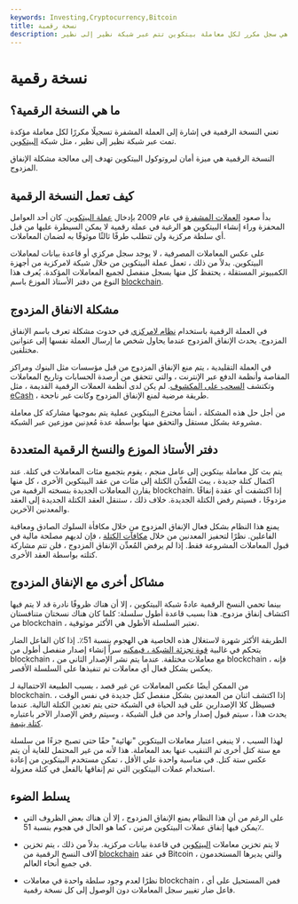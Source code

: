 ```yaml
---
keywords: Investing,Cryptocurrency,Bitcoin
title: نسخة رقمية
description: النسخة الرقمية هي سجل مكرر لكل معاملة بيتكوين تتم عبر شبكة نظير إلى نظير.
---
```


# نسخة رقمية
## ما هي النسخة الرقمية؟

تعني النسخة الرقمية في إشارة إلى العملة المشفرة تسجيلًا مكررًا لكل معاملة مؤكدة تمت عبر شبكة نظير إلى نظير ، مثل شبكة [البيتكوين](/bitcoin).

النسخة الرقمية هي ميزة أمان لبروتوكول البيتكوين تهدف إلى معالجة مشكلة الإنفاق المزدوج.

## كيف تعمل النسخة الرقمية

بدأ صعود [العملات المشفرة](/cryptocurrency) في عام 2009 بإدخال [عملة البيتكوين](/bitcoin). كان أحد العوامل المحفزة وراء إنشاء البيتكوين هو الرغبة في عملة رقمية لا يمكن السيطرة عليها من قبل أي سلطة مركزية ولن تتطلب طرفًا ثالثًا موثوقًا به لضمان المعاملات.

على عكس المعاملات المصرفية ، لا يوجد سجل مركزي أو قاعدة بيانات لمعاملات البيتكوين. بدلاً من ذلك ، تعمل عملة البيتكوين من خلال شبكة لامركزية من أجهزة الكمبيوتر المستقلة ، يحتفظ كل منها بسجل منفصل لجميع المعاملات المؤكدة. يُعرف هذا النوع من دفتر الأستاذ الموزع باسم [blockchain](/blockchain).

## مشكلة الانفاق المزدوج

في العملة الرقمية باستخدام [نظام لامركزي](/decentralizedmarket) في حدوث مشكلة تعرف باسم الإنفاق المزدوج. يحدث الإنفاق المزدوج عندما يحاول شخص ما إرسال العملة نفسها إلى عنوانين مختلفين.

في العملة التقليدية ، يتم منع الإنفاق المزدوج من قبل مؤسسات مثل البنوك ومراكز المقاصة وأنظمة الدفع عبر الإنترنت ، والتي تتحقق من أرصدة الحسابات وتاريخ المعاملات وتكتشف [السحب على المكشوف](/overdraft). لم يكن لدى أنظمة العملات الرقمية القديمة ، مثل [eCash](/ecash) ، طريقة مرضية لمنع الإنفاق المزدوج وكانت غير ناجحة.

من أجل حل هذه المشكلة ، أنشأ مخترع البيتكوين عملية يتم بموجبها مشاركة كل معاملة مشروعة بشكل مستقل والتحقق منها بواسطة عدة مُعدِنين موزعين عبر الشبكة.

## دفتر الأستاذ الموزع والنسخ الرقمية المتعددة

يتم بث كل معاملة بيتكوين إلى عامل منجم ، يقوم بتجميع مئات المعاملات في كتلة. عند اكتمال كتلة جديدة ، يبث المُعدِّن الكتلة إلى مئات من عقد البيتكوين الأخرى ، كل منها يقارن المعاملات الجديدة بنسخته الرقمية من blockchain. إذا اكتشفت أي عقدة إنفاقًا مزدوجًا ، فسيتم رفض الكتلة الجديدة. خلاف ذلك ، ستنقل العقد الكتلة الجديدة إلى العقد والمعدنين الآخرين.

يمنع هذا النظام بشكل فعال الإنفاق المزدوج من خلال مكافأة السلوك الصادق ومعاقبة الفاعلين. نظرًا لتحفيز المعدنين من خلال [مكافآت الكتلة](/block-reward) ، فإن لديهم مصلحة مالية في قبول المعاملات المشروعة فقط. إذا لم يرفض المُعدِّن الإنفاق المزدوج ، فلن تتم مشاركة كتلته بواسطة العقد الأخرى.

## مشاكل أخرى مع الإنفاق المزدوج

بينما تحمي النسخ الرقمية عادةً شبكة البيتكوين ، إلا أن هناك ظروفًا نادرة قد لا يتم فيها اكتشاف إنفاق مزدوج. هذا بسبب قاعدة أطول سلسلة: كلما كان هناك نسختان متنافستان من blockchain ، تعتبر السلسلة الأطول هي الأكثر موثوقية.

الطريقة الأكثر شهرة لاستغلال هذه الخاصية هي الهجوم بنسبة 51٪. إذا كان الفاعل الضار يتحكم في غالبية [قوة تجزئة الشبكة ، فيمكنه](/hash) سراً إنشاء إصدار منفصل أطول من blockchain ، مع معاملات مختلفة. عندما يتم نشر الإصدار الثاني من blockchain ، فإنه يعكس بشكل فعال أي معاملات تم تنفيذها على السلسلة الأقصر.

من الممكن أيضًا عكس المعاملات عن غير قصد ، بسبب الطبيعة الاحتمالية لـ blockchain. إذا اكتشف اثنان من المعدنين بشكل منفصل كتل جديدة في نفس الوقت ، فسيظل كلا الإصدارين على قيد الحياة في الشبكة حتى يتم تعدين الكتلة التالية. عندما يحدث هذا ، سيتم قبول إصدار واحد من قبل الشبكة ، وسيتم رفض الإصدار الآخر باعتباره [كتلة يتيمة](/orphan-block-cryptocurrency).

لهذا السبب ، لا ينبغي اعتبار معاملات البيتكوين "نهائية" حقًا حتى تصبح جزءًا من سلسلة مع ستة كتل أخرى تم التنقيب عنها بعد المعاملة. هذا لأنه من غير المحتمل للغاية أن يتم عكس ستة كتل. في مناسبة واحدة على الأقل ، تمكن مستخدم البيتكوين من إعادة استخدام عملات البيتكوين التي تم إنفاقها بالفعل في كتلة معزولة.

## يسلط الضوء

- على الرغم من أن هذا النظام يمنع الإنفاق المزدوج ، إلا أن هناك بعض الظروف التي يمكن فيها إنفاق عملات البيتكوين مرتين ، كما هو الحال في هجوم بنسبة 51٪.

- لا يتم تخزين معاملات [البيتكوين](/bitcoin) في قاعدة بيانات مركزية. بدلاً من ذلك ، يتم تخزين آلاف النسخ الرقمية من [blockchain](/blockchain) في عقد Bitcoin ، والتي يديرها المستخدمون في جميع أنحاء العالم.

- نظرًا لعدم وجود سلطة واحدة في معاملات blockchain ، فمن المستحيل على أي فاعل ضار تغيير سجل المعاملات دون الوصول إلى كل نسخة رقمية.

